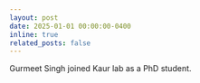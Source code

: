 ```yaml
---
layout: post
date: 2025-01-01 00:00:00-0400
inline: true
related_posts: false
---
```


Gurmeet Singh joined Kaur lab as a PhD student.